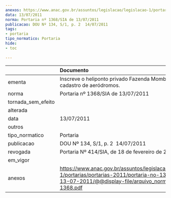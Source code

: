 ```yaml
---
anexos: https://www.anac.gov.br/assuntos/legislacao/legislacao-1/portarias/portarias-2011/portaria-no-1368-sia-de-13-07-2011/@@display-file/arquivo_norma/PA2011-1368.pdf
data: 13/07/2011
norma: Portaria nº 1368/SIA de 13/07/2011
publicacao: DOU Nº 134, S/1, p. 2  14/07/2011
tags:
- portaria
tipo_normatico: Portaria
hide: 
- toc 
 
---
```


|                    | Documento                                                                                                                                                         |
|:-------------------|:------------------------------------------------------------------------------------------------------------------------------------------------------------------|
| ementa             | Inscreve o heliponto privado Fazenda Mombaça (RJ) no cadastro de aeródromos.                                                                                      |
| norma              | Portaria nº 1368/SIA de 13/07/2011                                                                                                                                |
| tornada_sem_efeito |                                                                                                                                                                   |
| alterada           |                                                                                                                                                                   |
| data               | 13/07/2011                                                                                                                                                        |
| outros             |                                                                                                                                                                   |
| tipo_normatico     | Portaria                                                                                                                                                          |
| publicacao         | DOU Nº 134, S/1, p. 2  14/07/2011                                                                                                                                 |
| revogada           | Portaria Nº 414/SIA, de 18 de fevereiro de 2015                                                                                                                   |
| em_vigor           |                                                                                                                                                                   |
| anexos             | https://www.anac.gov.br/assuntos/legislacao/legislacao-1/portarias/portarias-2011/portaria-no-1368-sia-de-13-07-2011/@@display-file/arquivo_norma/PA2011-1368.pdf |